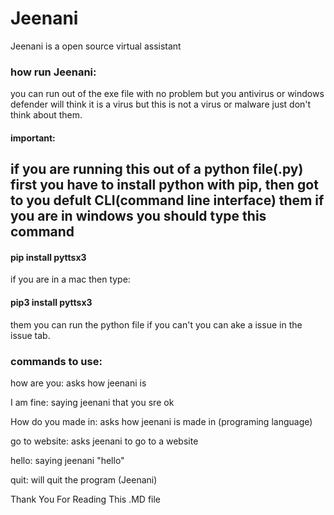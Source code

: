 # Jeenani
Jeenani is a open source virtual assistant

<h3>how run Jeenani:</h3>

you can run out of the exe file with no problem but you antivirus or windows defender will think it is a virus but this is not a virus or malware just don't think about them.

<h4>important:</h4>

<h2>if you are running this out of a python file(.py) first you have to install python with pip, then got to you defult CLI(command line interface) them if you are in windows you should type this command <h4> pip install pyttsx3 </h4> if you are in a mac then type: <h4> pip3 install pyttsx3 </h4> them you can run the python file if you can't you can ake a issue in the issue tab.</h2>


<h3>commands to use:</h3>

how are you: asks how jeenani is

I am fine: saying jeenani that you sre ok

How do you made in: asks how jeenani is made in (programing language)

go to website: asks jeenani to go to a website

hello: saying jeenani "hello"

quit: will quit the program (Jeenani)

Thank You For Reading This .MD file
